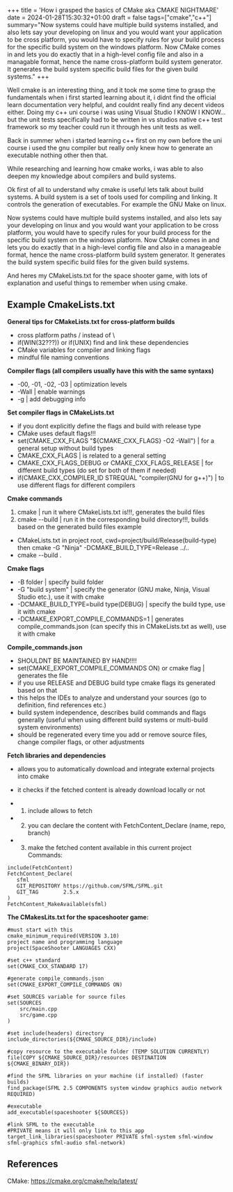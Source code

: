 +++
title = 'How i grasped the basics of CMake aka CMAKE NIGHTMARE'
date = 2024-01-28T15:30:32+01:00
draft = false
tags=["cmake","c++"]
summary="Now systems could have multiple build systems installed, and also lets say your developing on linux and you would want your application to be cross platform, you would have to specify rules for your build process for the specific build system on the windows platform. Now CMake comes in and lets you do exactly that in a high-level config file and also in a managable format, hence the name cross-platform build system generator. It generates the build system specific build files for the given build systems."
+++

Well cmake is an interesting thing, and it took me some time to grasp the fundamentals when i first started learning about it, i didnt find the official learn documentation very helpful, and couldnt really find any decent videos either. Doing my c++ uni course i was using Visual Studio I KNOW I KNOW... but the unit tests specifically had to be written in vs studios native c++ test framework so my teacher could run it through hes unit tests as well.

Back in summer when i started learning c++ first on my own before the uni course i used the gnu compiler but really only knew how to generate an executable nothing other then that.

While researching and learning how cmake works, i was able to also deepen my knowledge about compilers and build systems.

Ok first of all to understand why cmake is useful lets talk about build systems. A build system is a set of tools used for compiling and linking. It controls the generation of executables. For example the GNU Make on linux.

Now systems could have multiple build systems installed, and also lets say your developing on linux and you would want your application to be cross platform, you would have to specify rules for your build process for the specific build system on the windows platform. Now CMake comes in and lets you do exactly that in a high-level config file and also in a manageable format, hence the name cross-platform build system generator. It generates the build system specific build files for the given build systems.

And heres my CMakeLists.txt for the space shooter game, with lots of explanation and useful things to remember when using cmake.

## Example CmakeLists.txt

**General tips for CMakeLists.txt for cross-platform builds**
 - cross platform paths / instead of \
 - if(WIN(32???)) or if(UNIX) find and link these dependencies
 - CMake variables for  compiler and linking flags
 - mindful file naming conventions


**Compiler flags (all compilers usually have this with the same syntaxs)**
 - -00, -01, -02, -03 | optimization levels
 - -Wall | enable warnings
 - -g | add debugging info

**Set compiler flags in CMakeLists.txt**
 - if you dont explicitly define the flags and build with release type 
 - CMake uses default flags!!!
 - set(CMAKE_CXX_FLAGS "${CMAKE_CXX_FLAGS} -O2 -Wall") | for a general setup without build types
 - CMAKE_CXX_FLAGS | is related to a general setting
 - CMAKE_CXX_FLAGS_DEBUG or CMAKE_CXX_FLAGS_RELEASE | for different build types (do set for both of them if needed)
 - if(CMAKE_CXX_COMPILER_ID STREQUAL "compiler(GNU for g++)") | to use different flags for different compilers


**Cmake commands**
 1. cmake | run it where CMakeLists.txt is!!!, generates the build files
 2. cmake --build | run it in the corresponding build directory!!!, builds based on the generated build files
example
 - CMakeLists.txt in project root, cwd=project/build/Release(build-type) then cmake -G "Ninja" -DCMAKE_BUILD_TYPE=Release ../..
 - cmake --build .

**Cmake flags**
 - -B folder | specify build folder
 - -G "build system" | specify the generator (GNU make, Ninja, Visual Studio etc.), use it with cmake
 - -DCMAKE_BUILD_TYPE=build type(DEBUG) | specify the build type, use it with cmake
 - -DCMAKE_EXPORT_COMPILE_COMMANDS=1 | generates compile_commands.json (can specify this in CMakeLists.txt as well), use it with cmake


**Compile_commands.json**
 - SHOULDNT BE MAINTAINED BY HAND!!!!
 - set(CMAKE_EXPORT_COMPILE_COMMANDS ON) or cmake flag | generates the file
 - if you use RELEASE and DEBUG build type cmake flags its generated based on that
 - this helps the IDEs to analyze and understand your sources (go to definition, find references etc.)
 - build system independence, describes build commands and flags generally (useful when using different build systems or multi-build system environments)
 - should be regenerated every time you add or remove source files, change compiler flags, or other adjustments


**Fetch libraries and dependencies**
 - allows you to automatically download and integrate external projects into cmake
 - it checks if the fetched  content is already download locally or not
 
 - 1. include allows to fetch
 - 2. you can declare the content with FetchContent_Declare (name, repo, branch)
 - 3. make the fetched content available in this current project
Commands:

```
include(FetchContent)
FetchContent_Declare(
   sfml
   GIT_REPOSITORY https://github.com/SFML/SFML.git
   GIT_TAG        2.5.x
)
FetchContent_MakeAvailable(sfml)
```


**The CMakesLits.txt for the spaceshooter game:**

```
#must start with this
cmake_minimum_required(VERSION 3.10) 
project name and programming language
project(SpaceShooter LANGUAGES CXX)

#set c++ standard
set(CMAKE_CXX_STANDARD 17)

#generate compile_commands.json
set(CMAKE_EXPORT_COMPILE_COMMANDS ON)

#set SOURCES variable for source files
set(SOURCES 
    src/main.cpp
    src/game.cpp
) 

#set include(headers) directory
include_directories(${CMAKE_SOURCE_DIR}/include)

#copy resource to the executable folder (TEMP SOLUTION CURRENTLY)
file(COPY ${CMAKE_SOURCE_DIR}/resources DESTINATION ${CMAKE_BINARY_DIR})

#find the SFML libraries on your machine (if installed) (faster builds)
find_package(SFML 2.5 COMPONENTS system window graphics audio network REQUIRED)

#executable
add_executable(spaceshooter ${SOURCES})

#link SFML to the executable
#PRIVATE means it will only link to this app
target_link_libraries(spaceshooter PRIVATE sfml-system sfml-window sfml-graphics sfml-audio sfml-network)

```


## References

CMake: https://cmake.org/cmake/help/latest/

